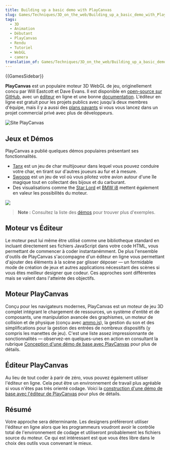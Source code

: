 ```yaml
---
title: Building up a basic demo with PlayCanvas
slug: Games/Techniques/3D_on_the_web/Building_up_a_basic_demo_with_PlayCanvas
tags:
  - 3D
  - Animation
  - Débutant
  - PlayCanvas
  - Rendu
  - Tutoriel
  - WebGL
  - camera
translation_of: Games/Techniques/3D_on_the_web/Building_up_a_basic_demo_with_PlayCanvas
---
```

{{GamesSidebar}}

**PlayCanvas** est un populaire moteur 3D WebGL de jeu, originellement concu par Will Eastcott et Dave Evans. Il est disponible en [open-source sur GitHub](https://github.com/playcanvas/engine), avec un [éditeur](http://developer.playcanvas.com/en/user-manual/designer/) en ligne et une bonne [documentation](http://developer.playcanvas.com/en/). L'éditeur en ligne est gratuit pour les projets publics avec jusqu'à deux membres d'équipe, mais il y a aussi des [plans payants](https://playcanvas.com/plans) si vous vous lancez dans un projet commercial privé avec plus de développeurs.

![Site PlayCanvas](playcanvas-cover.png)

## Jeux et Démos

PlayCanvas a publié quelques démos populaires présentant ses fonctionnalités.

- [Tanx](http://playcanv.as/p/aP0oxhUr) est un jeu de char multijoueur dans lequel vous pouvez conduire votre char, en tirant sur d'autres joueurs au fur et à mesure.
- [Swooop](http://playcanv.as/p/JtL2iqIH)  est un jeu de vol où vous pilotez votre avion autour d'une île magique tout en collectant des bijoux et du carburant.
- Des visualisations comme the [Star Lord](http://playcanv.as/b/FQbBsJTd) et [BMW i8](http://playcanv.as/p/RqJJ9oU9) mettent également en valeur les possibilités du moteur.

![](playcanvas-demos.png)

> **Note :** Consultez la liste des [démos](https://playcanvas.com/explore) pour trouver plus d'exemples.

## Moteur vs Éditeur

Le moteur peut lui même être utilisé comme une bibliotheque standard en incluant directement ses fichiers JavaScript dans votre code HTML, vous permettant de commencer à coder instantanémment. De plus l'ensemble d'outils de PlayCanvas s'accompagne d'un éditeur en ligne vous permettant d'ajouter des éléments à la scène par glisser déposer — un formidable mode de création de jeux et autres applications nécessitant des scènes si vous êtes meilleur designer que codeur. Ces approches sont différentes mais se valent dans l'atteinte des objectifs.

## Moteur PlayCanvas

Conçu pour les navigateurs modernes, PlayCanvas est un moteur de jeu 3D complet intégrant le chargement de ressources, un système d'entité et de composants, une manipulation avancée des graphismes, un moteur de collision et de physique (conçu avec [ammo.js](https://github.com/kripken/ammo.js/)), la gestion du son et des simplifications pour la gestion des entrées de nombreux dispositifs (y compris les manettes de jeu). C'est une liste assez impressionnante de sonctionnalités — observez-en quelques-unes en action en consultant la rubrique [Conception d'une démo de base avec PlayCanvas](/fr/docs/Games/Techniques/3D_on_the_web/Building_up_a_basic_demo_with_PlayCanvas/engine) pour plus de détails.

## Éditeur PlayCanvas

Au lieu de tout coder à parir de zéro, vous pouvez également utiliser l'éditeur en ligne. Cela peut être un environnement de travail plus agréable si vous n'êtes pas très orienté codage. Voici la [construction d'une démo de base avec l'éditeur de PlayCanvas](/fr/docs/Games/Techniques/3D_on_the_web/Building_up_a_basic_demo_with_PlayCanvas/editor) pour plus de détails.

## Résumé

Votre approche sera déterminante. Les designers préféreront utiliser l'éditeur en ligne alors que les programmeurs voudront avoir le contrôle total de l'environnement de codage et utiliseront probablement les fichiers source du moteur. Ce qui est intéressant est que vous êtes libre dans le choix des outils vous convenant le mieux.
